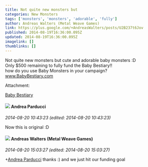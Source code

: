 ```yaml
---
title: Not quite new monsters but
categories: New Monsters
tags: ['monsters', 'monsters', 'adorable', 'fully']
author: Andreas Walters (Metal Weave Games)
link: https://plus.google.com/+AndreasWalters/posts/U2B237t6Jov
published: 2014-08-19T16:36:00.095Z
updated: 2014-08-19T16:36:00.095Z
imagelink: []
thumblinks: []
---
```


Not quite new monsters but cute and adorable baby monsters :D<br />Only $500 remaining to fully fund the Baby Bestiary!!<br />how do you use Baby Monsters in your campaign?<br /><a href="http://www.BabyBestiary.com" class="ot-anchor">www.BabyBestiary.com</a>


Attachment:

<a href='https://plus.google.com/photos/108744562149874158171/albums/6049315955159426801?sqi=100084733231320276299&sqsi=a00a0016-f654-4964-9167-775a274a627c'>Baby Bestiary</a>


<div id='comment z12ytzzropa1whlh104ceng4lluug5lzy2g'>
  <h4><img src='{{site.baseurl}}//images/avatars/101076298485951808085_photo.jpg'> Andrea Parducci</h4>
      <p><cite>2014-08-20 10:43:23 (edited: 2014-08-20 10:43:23)</cite></p>
        <p>Now this is original :D</p>
</div>
        

<div id='comment z12ytzzropa1whlh104ceng4lluug5lzy2g'>
  <h4><img src='{{site.baseurl}}//images/avatars/108744562149874158171_photo.jpg'> Andreas Walters (Metal Weave Games)</h4>
      <p><cite>2014-08-20 15:03:27 (edited: 2014-08-20 15:03:27)</cite></p>
        <p><span class="proflinkWrapper"><span class="proflinkPrefix">+</span><a class="proflink" href="https://plus.google.com/101076298485951808085" oid="101076298485951808085">Andrea Parducci</a></span> thanks :) and we just hit our funding goal</p>
</div>
        